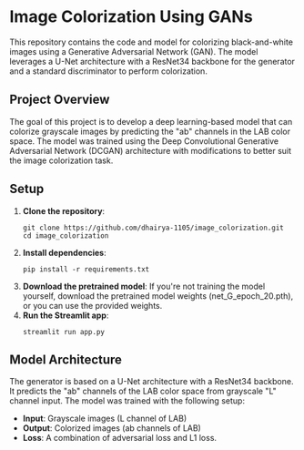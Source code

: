 # Image Colorization Using GANs

This repository contains the code and model for colorizing black-and-white images using a Generative Adversarial Network (GAN). The model leverages a U-Net architecture with a ResNet34 backbone for the generator and a standard discriminator to perform colorization.

## Project Overview
The goal of this project is to develop a deep learning-based model that can colorize grayscale images by predicting the "ab" channels in the LAB color space. The model was trained using the Deep Convolutional Generative Adversarial Network (DCGAN) architecture with modifications to better suit the image colorization task.


## Setup
1. **Clone the repository**:
   ```
   git clone https://github.com/dhairya-1105/image_colorization.git
   cd image_colorization
   ```
2. **Install dependencies**:
   ```
   pip install -r requirements.txt
   ```
3. **Download the pretrained model**: If you're not training the model yourself, download the pretrained model weights (net_G_epoch_20.pth), or you can use the provided weights.
4. **Run the Streamlit app**:
   ```
   streamlit run app.py
   ```
## Model Architecture
The generator is based on a U-Net architecture with a ResNet34 backbone. It predicts the "ab" channels of the LAB color space from grayscale "L" channel input. The model was trained with the following setup:

- **Input**: Grayscale images (L channel of LAB)
- **Output**: Colorized images (ab channels of LAB)
- **Loss**: A combination of adversarial loss and L1 loss.
